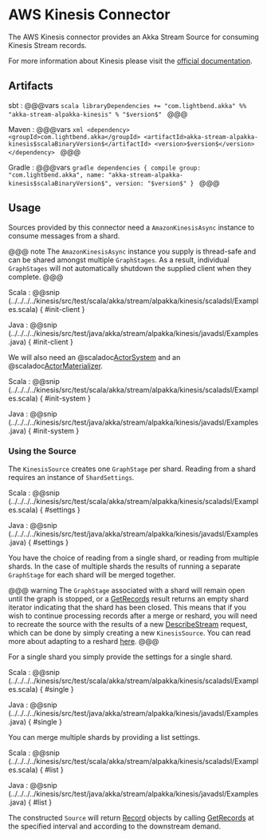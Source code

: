 # AWS Kinesis Connector

The AWS Kinesis connector provides an Akka Stream Source for consuming Kinesis Stream records.

For more information about Kinesis please visit the [official documentation](https://aws.amazon.com/documentation/kinesis/).

## Artifacts

sbt
:   @@@vars
    ```scala
    libraryDependencies += "com.lightbend.akka" %% "akka-stream-alpakka-kinesis" % "$version$"
    ```
    @@@

Maven
:   @@@vars
    ```xml
    <dependency>
      <groupId>com.lightbend.akka</groupId>
      <artifactId>akka-stream-alpakka-kinesis$scalaBinaryVersion$</artifactId>
      <version>$version$</version>
    </dependency>
    ```
    @@@

Gradle
:   @@@vars
    ```gradle
    dependencies {
      compile group: "com.lightbend.akka", name: "akka-stream-alpakka-kinesis$scalaBinaryVersion$", version: "$version$"
    }
    ```
    @@@

## Usage

Sources provided by this connector need a `AmazonKinesisAsync` instance to consume messages from a shard.

@@@ note
The `AmazonKinesisAsync` instance you supply is thread-safe and can be shared amongst multiple `GraphStages`. As a result, individual `GraphStages` will not automatically shutdown the supplied client when they complete.
@@@

Scala
: @@snip (../../../../kinesis/src/test/scala/akka/stream/alpakka/kinesis/scaladsl/Examples.scala) { #init-client }

Java
: @@snip (../../../../kinesis/src/test/java/akka/stream/alpakka/kinesis/javadsl/Examples.java) { #init-client }

We will also need an @scaladoc[ActorSystem](akka.actor.ActorSystem) and an @scaladoc[ActorMaterializer](akka.stream.ActorMaterializer).

Scala
: @@snip (../../../../kinesis/src/test/scala/akka/stream/alpakka/kinesis/scaladsl/Examples.scala) { #init-system }

Java
: @@snip (../../../../kinesis/src/test/java/akka/stream/alpakka/kinesis/javadsl/Examples.java) { #init-system }

### Using the Source

The `KinesisSource` creates one `GraphStage` per shard. Reading from a shard requires an instance of `ShardSettings`. 

Scala
: @@snip (../../../../kinesis/src/test/scala/akka/stream/alpakka/kinesis/scaladsl/Examples.scala) { #settings }

Java
: @@snip (../../../../kinesis/src/test/java/akka/stream/alpakka/kinesis/javadsl/Examples.java) { #settings }

You have the choice of reading from a single shard, or reading from multiple shards. In the case of multiple shards the results of running a separate `GraphStage` for each shard will be merged together. 

@@@ warning
The `GraphStage` associated with a shard will remain open until the graph is stopped, or a [GetRecords](http://docs.aws.amazon.com/kinesis/latest/APIReference/API_GetRecords.html) result returns an empty shard iterator indicating that the shard has been closed. This means that if you wish to continue processing records after a merge or reshard, you will need to recreate the source with the results of a new [DescribeStream](http://docs.aws.amazon.com/kinesis/latest/APIReference/API_DescribeStream.html) request, which can be done by simply creating a new `KinesisSource`. You can read more about adapting to a reshard [here](http://docs.aws.amazon.com/streams/latest/dev/developing-consumers-with-sdk.html).
@@@

For a single shard you simply provide the settings for a single shard.
 
Scala
: @@snip (../../../../kinesis/src/test/scala/akka/stream/alpakka/kinesis/scaladsl/Examples.scala) { #single }

Java
: @@snip (../../../../kinesis/src/test/java/akka/stream/alpakka/kinesis/javadsl/Examples.java) { #single }

You can merge multiple shards by providing a list settings.
 
Scala
: @@snip (../../../../kinesis/src/test/scala/akka/stream/alpakka/kinesis/scaladsl/Examples.scala) { #list }

Java
: @@snip (../../../../kinesis/src/test/java/akka/stream/alpakka/kinesis/javadsl/Examples.java) { #list }

The constructed `Source` will return [Record](http://docs.aws.amazon.com/kinesis/latest/APIReference/API_Record.html)
objects by calling [GetRecords](http://docs.aws.amazon.com/kinesis/latest/APIReference/API_GetRecords.html) at the specified interval and according to the downstream demand. 


